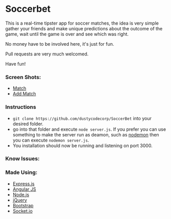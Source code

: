 # Soccerbet

This is a real-time tipster app for soccer matches, the idea is very simple gather your friends and make unique
predictions about the outcome of the game, wait until the game is over and see which was right. 

No money have to be involved here, it's just for fun.

Pull requests are very much welcomed.

Have fun!

### Screen Shots:

- [Match](http://i.imgur.com/nR85Nbb.png)
- [Add Match](http://i.imgur.com/q0ItkW6.png)


### Instructions
- ``git clone https://github.com/dustycodecorp/SoccerBet`` into your desired folder.
- go into that folder and execute ``node server.js``. If you prefer you can use something to make the server run as deamon, such as [nodemon](https://github.com/remy/nodemon) then you can execute ``nodemon server.js``.
- You installation should now be running and listening on port 3000.  

### Know Issues:

### Made Using:
  - [Express.js](http://expressjs.com/es/)
  - [Angular JS](https://angularjs.org/)
  - [Node.js](https://nodejs.org/en/)
  - [jQuery](https://jquery.com/)
  - [Bootstrap](http://getbootstrap.com/)
  - [Socket.io](http://socket.io/)


